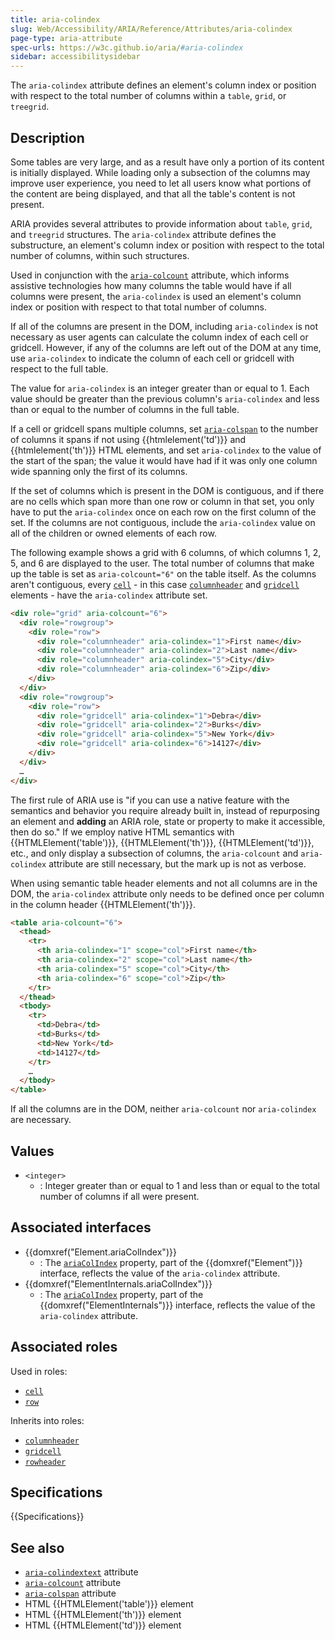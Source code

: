 ```yaml
---
title: aria-colindex
slug: Web/Accessibility/ARIA/Reference/Attributes/aria-colindex
page-type: aria-attribute
spec-urls: https://w3c.github.io/aria/#aria-colindex
sidebar: accessibilitysidebar
---
```


The `aria-colindex` attribute defines an element's column index or position with respect to the total number of columns within a `table`, `grid`, or `treegrid`.

## Description

Some tables are very large, and as a result have only a portion of its content is initially displayed. While loading only a subsection of the columns may improve user experience, you need to let all users know what portions of the content are being displayed, and that all the table's content is not present.

ARIA provides several attributes to provide information about `table`, `grid`, and `treegrid` structures. The `aria-colindex` attribute defines the substructure, an element's column index or position with respect to the total number of columns, within such structures.

Used in conjunction with the [`aria-colcount`](/en-US/docs/Web/Accessibility/ARIA/Reference/Attributes/aria-colcount) attribute, which informs assistive technologies how many columns the table would have if all columns were present, the `aria-colindex` is used an element's column index or position with respect to that total number of columns.

If all of the columns are present in the DOM, including `aria-colindex` is not necessary as user agents can calculate the column index of each cell or gridcell. However, if any of the columns are left out of the DOM at any time, use `aria-colindex` to indicate the column of each cell or gridcell with respect to the full table.

The value for `aria-colindex` is an integer greater than or equal to 1. Each value should be greater than the previous column's `aria-colindex` and less than or equal to the number of columns in the full table.

If a cell or gridcell spans multiple columns, set [`aria-colspan`](/en-US/docs/Web/Accessibility/ARIA/Reference/Attributes/aria-colspan) to the number of columns it spans if not using {{htmlelement('td')}} and {{htmlelement('th')}} HTML elements, and set `aria-colindex` to the value of the start of the span; the value it would have had if it was only one column wide spanning only the first of its columns.

If the set of columns which is present in the DOM is contiguous, and if there are no cells which span more than one row or column in that set, you only have to put the `aria-colindex` once on each row on the first column of the set. If the columns are not contiguous, include the `aria-colindex` value on all of the children or owned elements of each row.

The following example shows a grid with 6 columns, of which columns 1, 2, 5, and 6 are displayed to the user. The total number of columns that make up the table is set as `aria-colcount="6"` on the table itself. As the columns aren't contiguous, every [`cell`](/en-US/docs/Web/Accessibility/ARIA/Roles/cell_role) - in this case [`columnheader`](/en-US/docs/Web/Accessibility/ARIA/Roles/columnheader_role) and [`gridcell`](/en-US/docs/Web/Accessibility/ARIA/Roles/gridcell_role) elements - have the `aria-colindex` attribute set.

```html
<div role="grid" aria-colcount="6">
  <div role="rowgroup">
    <div role="row">
      <div role="columnheader" aria-colindex="1">First name</div>
      <div role="columnheader" aria-colindex="2">Last name</div>
      <div role="columnheader" aria-colindex="5">City</div>
      <div role="columnheader" aria-colindex="6">Zip</div>
    </div>
  </div>
  <div role="rowgroup">
    <div role="row">
      <div role="gridcell" aria-colindex="1">Debra</div>
      <div role="gridcell" aria-colindex="2">Burks</div>
      <div role="gridcell" aria-colindex="5">New York</div>
      <div role="gridcell" aria-colindex="6">14127</div>
    </div>
  </div>
  …
</div>
```

The first rule of ARIA use is "if you can use a native feature with the semantics and behavior you require already built in, instead of repurposing an element and **adding** an ARIA role, state or property to make it accessible, then do so." If we employ native HTML semantics with {{HTMLElement('table')}}, {{HTMLElement('th')}}, {{HTMLElement('td')}}, etc., and only display a subsection of columns, the `aria-colcount` and `aria-colindex` attribute are still necessary, but the mark up is not as verbose.

When using semantic table header elements and not all columns are in the DOM, the `aria-colindex` attribute only needs to be defined once per column in the column header {{HTMLElement('th')}}.

```html
<table aria-colcount="6">
  <thead>
    <tr>
      <th aria-colindex="1" scope="col">First name</th>
      <th aria-colindex="2" scope="col">Last name</th>
      <th aria-colindex="5" scope="col">City</th>
      <th aria-colindex="6" scope="col">Zip</th>
    </tr>
  </thead>
  <tbody>
    <tr>
      <td>Debra</td>
      <td>Burks</td>
      <td>New York</td>
      <td>14127</td>
    </tr>
    …
  </tbody>
</table>
```

If all the columns are in the DOM, neither `aria-colcount` nor `aria-colindex` are necessary.

## Values

- `<integer>`
  - : Integer greater than or equal to 1 and less than or equal to the total number of columns if all were present.

## Associated interfaces

- {{domxref("Element.ariaColIndex")}}
  - : The [`ariaColIndex`](/en-US/docs/Web/API/Element/ariaColIndex) property, part of the {{domxref("Element")}} interface, reflects the value of the `aria-colindex` attribute.
- {{domxref("ElementInternals.ariaColIndex")}}
  - : The [`ariaColIndex`](/en-US/docs/Web/API/ElementInternals/ariaColIndex) property, part of the {{domxref("ElementInternals")}} interface, reflects the value of the `aria-colindex` attribute.

## Associated roles

Used in roles:

- [`cell`](/en-US/docs/Web/Accessibility/ARIA/Roles/cell_role)
- [`row`](/en-US/docs/Web/Accessibility/ARIA/Roles/row_role)

Inherits into roles:

- [`columnheader`](/en-US/docs/Web/Accessibility/ARIA/Roles/columnheader_role)
- [`gridcell`](/en-US/docs/Web/Accessibility/ARIA/Roles/gridcell_role)
- [`rowheader`](/en-US/docs/Web/Accessibility/ARIA/Roles/rowheader_role)

## Specifications

{{Specifications}}

## See also

- [`aria-colindextext`](/en-US/docs/Web/Accessibility/ARIA/Reference/Attributes/aria-colindextext) attribute
- [`aria-colcount`](/en-US/docs/Web/Accessibility/ARIA/Reference/Attributes/aria-colcount) attribute
- [`aria-colspan`](/en-US/docs/Web/Accessibility/ARIA/Reference/Attributes/aria-colspan) attribute
- HTML {{HTMLElement('table')}} element
- HTML {{HTMLElement('th')}} element
- HTML {{HTMLElement('td')}} element
